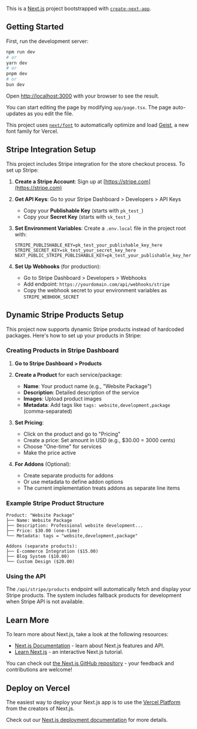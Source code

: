 This is a [Next.js](https://nextjs.org) project bootstrapped with [`create-next-app`](https://nextjs.org/docs/app/api-reference/cli/create-next-app).

## Getting Started

First, run the development server:

```bash
npm run dev
# or
yarn dev
# or
pnpm dev
# or
bun dev
```

Open [http://localhost:3000](http://localhost:3000) with your browser to see the result.

You can start editing the page by modifying `app/page.tsx`. The page auto-updates as you edit the file.

This project uses [`next/font`](https://nextjs.org/docs/app/building-your-application/optimizing/fonts) to automatically optimize and load [Geist](https://vercel.com/font), a new font family for Vercel.

## Stripe Integration Setup

This project includes Stripe integration for the store checkout process. To set up Stripe:

1. **Create a Stripe Account**: Sign up at [https://stripe.com](https://stripe.com)

2. **Get API Keys**: Go to your Stripe Dashboard > Developers > API Keys
   - Copy your **Publishable Key** (starts with `pk_test_`)
   - Copy your **Secret Key** (starts with `sk_test_`)

3. **Set Environment Variables**: Create a `.env.local` file in the project root with:
   ```
   STRIPE_PUBLISHABLE_KEY=pk_test_your_publishable_key_here
   STRIPE_SECRET_KEY=sk_test_your_secret_key_here
   NEXT_PUBLIC_STRIPE_PUBLISHABLE_KEY=pk_test_your_publishable_key_here
   ```

4. **Set Up Webhooks** (for production):
   - Go to Stripe Dashboard > Developers > Webhooks
   - Add endpoint: `https://yourdomain.com/api/webhooks/stripe`
   - Copy the webhook secret to your environment variables as `STRIPE_WEBHOOK_SECRET`

## Dynamic Stripe Products Setup

This project now supports dynamic Stripe products instead of hardcoded packages. Here's how to set up your products in Stripe:

### Creating Products in Stripe Dashboard

1. **Go to Stripe Dashboard > Products**
2. **Create a Product** for each service/package:
   - **Name**: Your product name (e.g., "Website Package")
   - **Description**: Detailed description of the service
   - **Images**: Upload product images
   - **Metadata**: Add tags like `tags: website,development,package` (comma-separated)

3. **Set Pricing**:
   - Click on the product and go to "Pricing"
   - Create a price: Set amount in USD (e.g., $30.00 = 3000 cents)
   - Choose "One-time" for services
   - Make the price active

4. **For Addons** (Optional):
   - Create separate products for addons
   - Or use metadata to define addon options
   - The current implementation treats addons as separate line items

### Example Stripe Product Structure

```
Product: "Website Package"
├── Name: Website Package
├── Description: Professional website development...
├── Price: $30.00 (one-time)
└── Metadata: tags = "website,development,package"

Addons (separate products):
├── E-commerce Integration ($15.00)
├── Blog System ($10.00)
└── Custom Design ($20.00)
```

### Using the API

The `/api/stripe/products` endpoint will automatically fetch and display your Stripe products. The system includes fallback products for development when Stripe API is not available.

## Learn More

To learn more about Next.js, take a look at the following resources:

- [Next.js Documentation](https://nextjs.org/docs) - learn about Next.js features and API.
- [Learn Next.js](https://nextjs.org/learn) - an interactive Next.js tutorial.

You can check out [the Next.js GitHub repository](https://github.com/vercel/next.js) - your feedback and contributions are welcome!

## Deploy on Vercel

The easiest way to deploy your Next.js app is to use the [Vercel Platform](https://vercel.com/new?utm_medium=default-template&filter=next.js&utm_source=create-next-app&utm_campaign=create-next-app-readme) from the creators of Next.js.

Check out our [Next.js deployment documentation](https://nextjs.org/docs/app/building-your-application/deploying) for more details.
